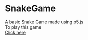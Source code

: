 # SnakeGame
A basic Snake Game made using p5.js
<br/>
To play this game
<br/>
<a href = "https://amazterdrv.github.io/SnakeGame">Click here</a>
